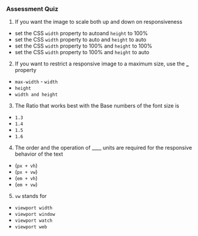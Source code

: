 
### Assessment Quiz

1. If you want the image to scale both up and down on responsiveness

- set the CSS `width` property to autoand `height` to 100%
- set the CSS `width` property to auto and `height` to auto
- set the CSS `width` property to 100% and `height` to 100%
- set the CSS `width` property to 100% and `height` to auto 

2. If you want to restrict a responsive image to a maximum size, use the **\_** property

- `max-width` - `width`
- `height`
- `width and height`

3. The Ratio that works best with the Base numbers of the font size is

- `1.3` 
- `1.4`
- `1.5`
- `1.6`

4. The order and the operation of \_\_\_\_ units are required for the responsive behavior of the text

- (`px + vh`)
- (`px + vw`) 
- (`em + vh`)
- (`em + vw`)

5. `vw` stands for

- `viewport width` 
- `viewport window`
- `viewport watch`
- `viewport web`
